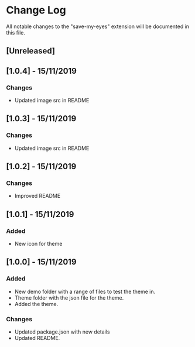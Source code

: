 # Change Log

All notable changes to the "save-my-eyes" extension will be documented in this file.

## [Unreleased]

## [1.0.4] - 15/11/2019
### Changes
- Updated image src in README

## [1.0.3] - 15/11/2019
### Changes
- Updated image src in README

## [1.0.2] - 15/11/2019
### Changes
- Improved README

## [1.0.1] - 15/11/2019
### Added
- New icon for theme

## [1.0.0] - 15/11/2019
### Added
- New demo folder with a range of files to test the theme in.
- Theme folder with the json file for the theme.
- Added the theme.

### Changes
- Updated package.json with new details
- Updated README.